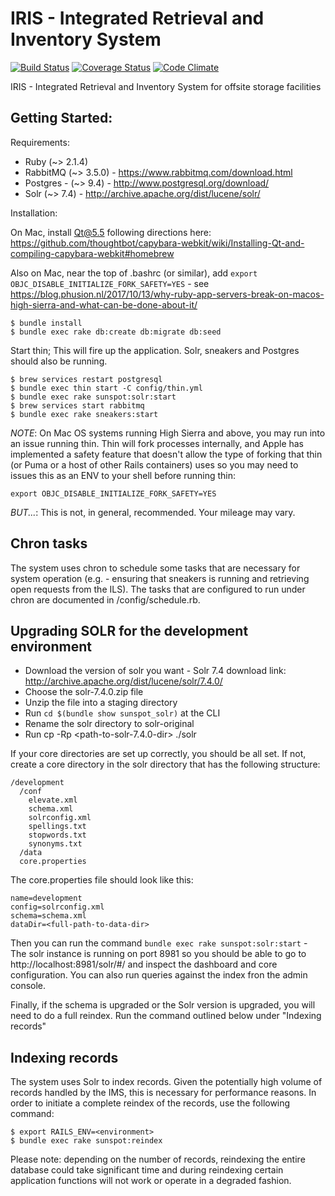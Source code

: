 # IRIS - Integrated Retrieval and Inventory System
[![Build Status](https://travis-ci.org/ndlib/annex-ims.svg?branch=master)](https://travis-ci.org/ndlib/annex-ims)
[![Coverage Status](https://coveralls.io/repos/ndlib/annex-ims/badge.svg)](https://coveralls.io/r/ndlib/annex-ims)
[![Code Climate](https://codeclimate.com/github/ndlib/annex-ims/badges/gpa.svg)](https://codeclimate.com/github/ndlib/annex-ims)

IRIS - Integrated Retrieval and Inventory System for offsite storage facilities

## Getting Started:

Requirements:

* Ruby (~> 2.1.4)
* RabbitMQ (~> 3.5.0) - https://www.rabbitmq.com/download.html
* Postgres - (~> 9.4) - http://www.postgresql.org/download/
* Solr (~> 7.4) - http://archive.apache.org/dist/lucene/solr/

Installation:

On Mac, install Qt@5.5 following directions here: https://github.com/thoughtbot/capybara-webkit/wiki/Installing-Qt-and-compiling-capybara-webkit#homebrew

Also on Mac, near the top of .bashrc (or similar), add `export OBJC_DISABLE_INITIALIZE_FORK_SAFETY=YES` - see https://blog.phusion.nl/2017/10/13/why-ruby-app-servers-break-on-macos-high-sierra-and-what-can-be-done-about-it/

```console
$ bundle install
$ bundle exec rake db:create db:migrate db:seed
```

Start thin; This will fire up the application. Solr, sneakers and Postgres should also be running.

```console
$ brew services restart postgresql
$ bundle exec thin start -C config/thin.yml
$ bundle exec rake sunspot:solr:start
$ brew services start rabbitmq
$ bundle exec rake sneakers:start
```
*NOTE*: On Mac OS systems running High Sierra and above, you may run into an issue running thin. Thin will fork processes internally, and Apple has implemented a safety feature that doesn't allow the type of forking that thin (or Puma or a host of other Rails containers) uses so you may need to issues this as an ENV to your shell before running thin:

```console
export OBJC_DISABLE_INITIALIZE_FORK_SAFETY=YES
```

*BUT...*: This is not, in general, recommended. Your mileage may vary.

## Chron tasks

The system uses chron to schedule some tasks that are necessary for system operation (e.g. - ensuring that sneakers is running and retrieving open requests from the ILS). The tasks that are configured to run under chron are documented in <app-dir>/config/schedule.rb.

## Upgrading SOLR for the development environment
* Download the version of solr you want - Solr 7.4 download link: http://archive.apache.org/dist/lucene/solr/7.4.0/
* Choose the solr-7.4.0.zip file
* Unzip the file into a staging directory
* Run `cd $(bundle show sunspot_solr)` at the CLI
* Rename the solr directory to solr-original
* Run cp -Rp <path-to-solr-7.4.0-dir> ./solr

If your core directories are set up correctly, you should be all set. If not, create a core directory in the solr directory that has the following structure:

```console
/development
  /conf
    elevate.xml
    schema.xml
    solrconfig.xml
    spellings.txt
    stopwords.txt
    synonyms.txt
  /data
  core.properties
  ```

  The core.properties file should look like this:

  ```console
  name=development
  config=solrconfig.xml
  schema=schema.xml
  dataDir=<full-path-to-data-dir>
  ```

  Then you can run the command `bundle exec rake sunspot:solr:start` - The solr instance is running on port 8981 so you should be able to go to http://localhost:8981/solr/#/ and inspect the dashboard and core configuration. You can also run queries against the index fron the admin console.

  Finally, if the schema is upgraded or the Solr version is upgraded, you will need to do a full reindex. Run the command outlined below under "Indexing records"

## Indexing records

The system uses Solr to index records. Given the potentially high volume of records handled by the IMS, this is necessary for performance reasons. In order to initiate a complete reindex of the records, use the following command:

```console
$ export RAILS_ENV=<environment>
$ bundle exec rake sunspot:reindex
```

Please note: depending on the number of records, reindexing the entire database could take significant time and during reindexing certain application functions will not work or operate in a degraded fashion.
